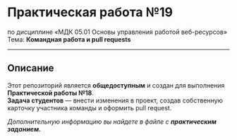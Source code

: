 # Практическая работа №19
по дисциплине «МДК 05.01 Основы управления работой веб-ресурсов»  
Тема: **Командная работа и pull requests**

---

## Описание
Этот репозиторий является **общедоступным** и создан для выполнения **Практической работы №18**.  
**Задача студентов** — внести изменения в проект, создав собственную карточку участника команды и оформить pull request.

*Дополнительную информацию вы найдете в файле с **практическим заданием.***


